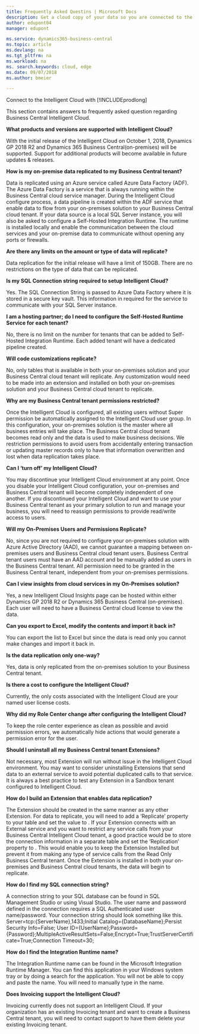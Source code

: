 ```yaml
---
title: Frequently Asked Questins | Microsoft Docs
description: Get a cloud copy of your data so you are connected to the intelligent cloud also when you have an on-premises solution based on Business Central or Dynamics GP.
author: edupont04
manager: edupont

ms.service: dynamics365-business-central
ms.topic: article
ms.devlang: na
ms.tgt_pltfrm: na
ms.workload: na
ms. search.keywords: cloud, edge
ms.date: 09/07/2018
ms.author: bmeier

---
```

Connect to the Intelligent Cloud with [!INCLUDEprodlong]

This section contains answers to frequently asked question regarding Business Central Intelligent Cloud.

**What products and versions are supported with Intelligent Cloud?**

With the initial release of the Intelligent Cloud on October 1, 2018, Dynamics GP 2018 R2 and Dynamics 365 Business Central(on-premises)
will be supported.  Support for additional products will become available in future updates & releases.


**How is my on-premise data replicated to my Business Central tenant?**

Data is replicated using an Azure service called Azure Data Factory (ADF).  The Azure Data Factory is a service that is always running 
within the Business Central cloud service manager.  During the Intelligent Cloud configure process, a data pipeline is created within 
the ADF service that enable data to flow from your on-premises solution to your Business Central cloud tenant. If your data source is a 
local SQL Server instance, you will also be asked to configure a Self-Hosted Integration Runtime.  The runtime is installed locally and 
enable the communication between the cloud services and your on-premise data to communicate without opening any ports or firewalls.

**Are there any limits on the amount or type of data will replicate?**

Data replication for the initial release will have a limit of 150GB.  There are no restrictions on the type of data that can be 
replicated.  


**Is my SQL Connection string required to setup Intelligent Cloud?**

Yes.  The SQL Connection String is passed to Azure Data Factory where it is stored in a secure key vault.  This information in required 
for the service to communicate with your SQL Server instance.


**I am a hosting partner; do I need to configure the Self-Hosted Runtime Service for each tenant?**

No, there is no limit on the number for tenants that can be added to Self-Hosted Integration Runtime.  Each added tenant will have a 
dedicated pipeline created.


**Will code customizations replicate?**

No, only tables that is available in both your on-premises solution and your Business Central cloud tenant will replicate.  Any 
customization would need to be made into an extension and installed on both your on-premises solution and your Business Central cloud 
tenant to replicate. 


**Why are my Business Central tenant permissions restricted?**

Once the Intelligent Cloud is configured, all existing users without Super permission be automatically assigned to the Intelligent Cloud
user group.  In this configuration, your on-premises solution is the master where all business entries will take place.  The Business 
Central cloud tenant becomes read only and the data is used to make business decisions.  We restriction permissions to avoid users from 
accidentally entering transaction or updating master records only to have that information overwritten and lost when data replication 
takes place.


**Can I ‘turn off’ my Intelligent Cloud?**

You may discontinue your Intelligent Cloud environment at any point.  Once you disable your Intelligent Cloud configuration, your 
on-premises and Business Central tenant will become completely independent of one another.  If you discontinued your Intelligent Cloud 
and want to use your Business Central tenant as your primary solution to run and manage your business, you will need to reassign 
permissions to provide read/write access to users.


**Will my On-Premises Users and Permissions Replicate?**

No, since you are not required to configure your on-premises solution with Azure Active Directory (AAD), we cannot guarantee a mapping 
between on-premises users and Business Central cloud tenant users.  Business Central tenant users must have an AAD account and be 
manually added as users in the Business Central tenant.  All permission need to be granted in the Business Central tenant, independent 
from your on-premises permissions.


**Can I view insights from cloud services in my On-Premises solution?**

Yes, a new Intelligent Cloud Insights page can be hosted within either Dynamics GP 2018 R2 or Dynamics 365 Business Central 
(on-premises). Each user will need to have a Business Central cloud license to view the data.


**Can you export to Excel, modify the contents and import it back in?**

You can export the list to Excel but since the data is read only you cannot make changes and import it back in.


**Is the data replication only one-way?**

Yes, data is only replicated from the on-premises solution to your Business Central tenant.


**Is there a cost to configure the Intelligent Cloud?**

Currently, the only costs associated with the Intelligent Cloud are your named user license costs.  


**Why did my Role Center change after configuring the Intelligent Cloud?**

To keep the role center experience as clean as possible and avoid permission errors, we automatically hide actions that would generate a
permission error for the user.  


**Should I uninstall all my Business Central tenant Extensions?**

Not necessary, most Extension will run without issue in the Intelligent Cloud environment.  You may want to consider uninstalling 
Extensions that send data to an external service to avoid potential duplicated calls to that service.  It is always a best practice to 
test any Extension in a Sandbox tenant configured to Intelligent Cloud.


**How do I build an Extension that enables data replication?** 

The Extension should be created in the same manner as any other Extension.  For data to replicate, you will need to add a ‘Replicate’ 
property to your table and set the value to <Yes>.  If your Extension connects with an External service and you want to restrict any 
service calls from your Business Central Intelligent Cloud tenant, a good practice would be to store the connection information in a 
separate table and set the ‘Replication’ property to <No>.  This would enable you to keep the Extension Installed but prevent it from 
making any type of service calls from the Read Only Business Central tenant. Once the Extension is installed in both your on-premises 
and Business Central cloud tenants, the data will begin to replicate.


**How do I find my SQL connection string?**

A connection string to your SQL database can be found in SQL Management Studio or using Visual Studio.  The user name and password 
defined in the connection requires a SQL Authenticated user name/password.  Your connection string should look something like this. 
Server=tcp:{ServerName},1433;Initial Catalog={DatabaseName};Persist Security Info=False;
User ID={UserName};Password={Password};MultipleActiveResultSets=False;Encrypt=True;TrustServerCertificate=True;Connection Timeout=30;


**How do I find the Integration Runtime name?**

The Integration Runtime name can be found in the Microsoft Integration Runtime Manager.  You can find this application in your Windows 
system tray or by doing a search for the application.  You will not be able to copy and paste the name.  You will need to manually type 
in the name.


**Does Invoicing support the Intelligent Cloud?**  

Invoicing currently does not support an Intelligent Cloud.  If your organization has an existing Invoicing tenant and want to create a 
Business Central tenant, you will need to contact support to have them delete your existing Invoicing tenant.
